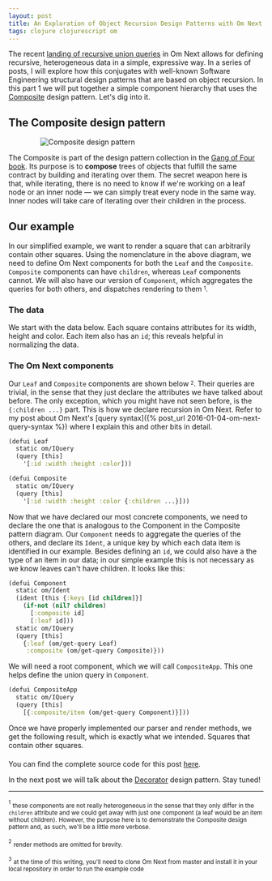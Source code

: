 ```yaml
---
layout: post
title: An Exploration of Object Recursion Design Patterns with Om Next Recursive Queries - Part 1
tags: clojure clojurescript om
---
```


The recent [landing of recursive union queries](https://github.com/omcljs/om/pull/562) in Om Next allows for defining recursive, heterogeneous data in a simple, expressive way. In a series of posts, I will explore how this conjugates with well-known Software Engineering structural design patterns that are based on object recursion. In this part 1 we will put together a simple component hierarchy that uses the [Composite](https://en.wikipedia.org/wiki/Composite_pattern) design pattern. Let's dig into it.

<!--more-->

## The Composite design pattern

<div style="max-width:75%;margin:15px auto 0;">
  <img src="https://cloud.githubusercontent.com/assets/661909/12181450/8858f8ac-b582-11e5-99e2-3c11f1913801.png" alt="Composite design pattern">
</div>

The Composite is part of the design pattern collection in the [Gang of Four book](https://en.wikipedia.org/wiki/Design_Patterns). Its purpose is to **compose** trees of objects that fulfill the same contract by building and iterating over them. The secret weapon here is that, while iterating, there is no need to know if we're working on a leaf node or an inner node — we can simply treat every node in the same way. Inner nodes will take care of iterating over their children in the process.


## Our example

In our simplified example, we want to render a square that can arbitrarily contain other squares. Using the nomenclature in the above diagram, we need to define Om Next components for both the `Leaf` and the `Composite`. `Composite` components can have `children`, whereas `Leaf` components cannot. We will also have our version of `Component`, which aggregates the queries for both others, and dispatches rendering to them <sup><sub>1</sub></sup>.

### The data

We start with the data below. Each square contains attributes for its width, height and color. Each item also has an `id`; this reveals helpful in normalizing the data.

<div style="margin-bottom: 20px;">
  <div id="dp-card-1"></div>
</div>

### The Om Next components

Our `Leaf` and `Composite` components are shown below <sup><sub>2</sub></sup>. Their queries are trivial, in the sense that they just declare the attributes we have talked about before. The only exception, which you might have not seen before, is the `{:children ...}` part. This is how we declare recursion in Om Next. Refer to my post about Om Next's [query syntax]({% post_url 2016-01-04-om-next-query-syntax %}) where I explain this and other bits in detail.

```clj
(defui Leaf
  static om/IQuery
  (query [this]
    '[:id :width :height :color]))

(defui Composite
  static om/IQuery
  (query [this]
    '[:id :width :height :color {:children ...}]))
```

Now that we have declared our most concrete components, we need to declare the one that is analogous to the Component in the Composite pattern diagram. Our `Component` needs to aggregate the queries of the others, and declare its `Ident`, a unique key by which each data item is identified in our example. Besides defining an `id`, we could also have a the type of an item in our data; in our simple example this is not necessary as we know leaves can't have children. It looks like this:

```clj
(defui Component
  static om/Ident
  (ident [this {:keys [id children]}]
    (if-not (nil? children)
      [:composite id]
      [:leaf id]))
  static om/IQuery
  (query [this]
    {:leaf (om/get-query Leaf)
     :composite (om/get-query Composite)}))
```

We will need a root component, which we will call `CompositeApp`. This one helps define the union query in `Component`.

```clj
(defui CompositeApp
  static om/IQuery
  (query [this]
    [{:composite/item (om/get-query Component)}]))
```

Once we have properly implemented our parser and render methods, we get the following result, which is exactly what we intended. Squares that contain other squares.

<div style="margin-bottom: 20px;">
  <div id="dp-card-2"></div>
</div>


You can find the complete source code for this post [here](https://gist.github.com/anmonteiro/2b282aa35380558a8b1d#file-composite-cljs).

In the next post we will talk about the [Decorator](https://en.wikipedia.org/wiki/Decorator_pattern) design pattern. Stay tuned!

---

<sup><sub>1</sub></sup> <sub>these components are not really heterogeneous in the sense that they only differ in the `children` attribute and we could get away with just one component (a leaf would be an item without children). However, the purpose here is to demonstrate the Composite design pattern and, as such, we'll be a little more verbose.</sub>

<sup><sub>2</sub></sup> <sub>render methods are omitted for brevity.</sub>

<sup><sub>3</sub></sup> <sub>at the time of this writing, you'll need to clone Om Next from master and install it in your local repository in order to run the example code</sub>

<script>
{% include  exploration-dp-1.js %}
</script>
